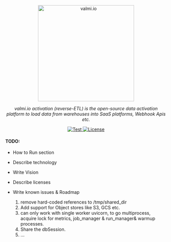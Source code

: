 <p align="center">
  <a href="https://valmi.io"><img width="300" src="https://www.valmi.io/img/logo.svg" alt="valmi.io"></a>
</p>
<p align="center">
    <em>valmi.io activation (reverse-ETL) is the open-source data activation platform to load data from warehouses into SaaS platforms, Webhook Apis etc.</em>
</p>
<p align="center">
<a href="https://github.com/valmi-io/valmi-activation/stargazers/" target="_blank">
    <img src="https://img.shields.io/github/stars/valmi-io/valmi-activation?style=social&label=Star&maxAge=2592000" alt="Test">
</a>
  
<a href="https://github.com/valmi-io/valmi-activation/blob/main/LICENSE.md" target="_blank">
    <img src="https://img.shields.io/static/v1?label=license&message=MIT&color=white" alt="License">
</a> 
</p>



#### **TODO**:
- How to Run section

- Describe technology

- Write Vision

- Describe licenses

- Write known issues & Roadmap
  1. remove hard-coded references to /tmp/shared_dir 
  2. Add support for Object stores like S3, GCS etc.
  3. can only work with single worker uvicorn, to go multiprocess, acquire lock for metrics, job_manager & run_manager& warmup processes.
  4. Share the dbSession.
  5. ...
